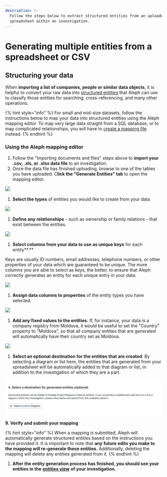 ```yaml
---
description: >-
  Follow the steps below to extract structured entities from an uploaded
  spreadsheet within an investigation.
---
```


# Generating multiple entities from a spreadsheet or CSV

## Structuring your data

When **importing a list of companies, people or similar data objects**, it is helpful to convert your raw data into [structured entities](../../developers/followthemoney/) that Aleph can use to classify those entities for searching, cross-referencing, and many other operations.

{% hint style="info" %}
For small and mid-size datasets, follow the instructions below to map your data into structured entities using the Aleph mapping editor. To map very large data straight from a SQL database, or to map complicated relationships, you will have to [create a mapping file](../../developers/mappings.md) instead.
{% endhint %}

### Using the Aleph mapping editor

1. Follow the "Importing documents and files" steps above to **import your .csv, .xls, or .xlsx data file** to an investigation.
2. Once the data file has finished uploading, browse to one of the tables you have uploaded. C**lick the "Generate Entities" tab** to open the mapping editor.

![](../../.gitbook/assets/screenshot-2019-12-02-at-15.32.13.png)

1. **Select the types** of entities you would like to create from your data

![](../../.gitbook/assets/screenshot-2019-12-02-at-15.54.27.png)

1. **Define any relationships** - such as ownership or family relations - that exist between the entities.

![](../../.gitbook/assets/screenshot-2019-12-02-at-16.12.25.png)

1. **Select columns from your data to use as unique keys** for each entity\*\*.\*\*

Keys are usually ID numbers, email addresses, telephone numbers, or other properties of your data which are guaranteed to be unique. The more columns you are able to select as keys, the better, to ensure that Aleph correctly generates an entity for each unique entry in your data.

![](../../.gitbook/assets/screenshot-2019-12-02-at-16.08.29.png)

1. **Assign data columns to properties** of the entity types you have selected.

![](../../.gitbook/assets/screenshot-2019-12-02-at-15.56.15.png)

1. **Add any fixed values to the entities.** If, for instance, your data is a company registry from Moldova, it would be useful to set the "Country" property to "Moldova", so that all company entities that are generated will automatically have their country set as Moldova.

![](../../.gitbook/assets/screenshot-2019-12-02-at-15.57.57.png)

1. **Select an optional destination for the entities that are created**. By selecting a diagram or list here, the entities that are generated from your spreadsheet will be automatically added to that diagram or list, in addition to the investigation of which they are a part.

![](<../../.gitbook/assets/Screen Shot 2021-02-11 at 13.16.17 (2).png>)

**9. Verify and submit your mapping**

{% hint style="info" %}
When a mapping is submitted, Aleph will automatically generate structured entities based on the instructions you have provided it. It is important to note that **any** **future edits you make to the mapping will re-generate these entities.** Additionally, deleting the mapping will delete any entities generated from it.
{% endhint %}

1. **After the entity generation process has finished, you should see your entities in the** [**entities view**](using-the-table-editor.md) **of your investigation.**
